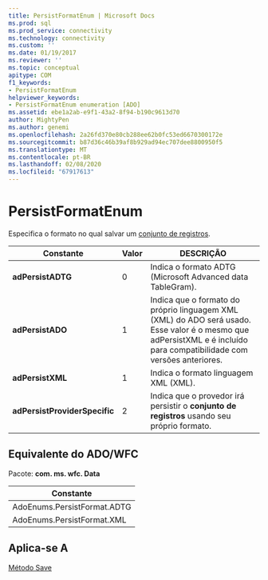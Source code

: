 ```yaml
---
title: PersistFormatEnum | Microsoft Docs
ms.prod: sql
ms.prod_service: connectivity
ms.technology: connectivity
ms.custom: ''
ms.date: 01/19/2017
ms.reviewer: ''
ms.topic: conceptual
apitype: COM
f1_keywords:
- PersistFormatEnum
helpviewer_keywords:
- PersistFormatEnum enumeration [ADO]
ms.assetid: ebe1a2ab-e9f1-43a2-8f94-b190c9613d70
author: MightyPen
ms.author: genemi
ms.openlocfilehash: 2a26fd370e80cb288ee62b0fc53ed6670300172e
ms.sourcegitcommit: b87d36c46b39af8b929ad94ec707dee8800950f5
ms.translationtype: MT
ms.contentlocale: pt-BR
ms.lasthandoff: 02/08/2020
ms.locfileid: "67917613"
---
```

# <a name="persistformatenum"></a>PersistFormatEnum
Especifica o formato no qual salvar um [conjunto de registros](../../../ado/reference/ado-api/recordset-object-ado.md).  
  
|Constante|Valor|DESCRIÇÃO|  
|--------------|-----------|-----------------|  
|**adPersistADTG**|0|Indica o formato ADTG (Microsoft Advanced data TableGram).|  
|**adPersistADO**|1|Indica que o formato do próprio linguagem XML (XML) do ADO será usado. Esse valor é o mesmo que adPersistXML e é incluído para compatibilidade com versões anteriores.|  
|**adPersistXML**|1|Indica o formato linguagem XML (XML).|  
|**adPersistProviderSpecific**|2|Indica que o provedor irá persistir o **conjunto de registros** usando seu próprio formato.|  
  
## <a name="adowfc-equivalent"></a>Equivalente do ADO/WFC  
 Pacote: **com. ms. wfc. Data**  
  
|Constante|  
|--------------|  
|AdoEnums.PersistFormat.ADTG|  
|AdoEnums.PersistFormat.XML|  
  
## <a name="applies-to"></a>Aplica-se A  
 [Método Save](../../../ado/reference/ado-api/save-method.md)
